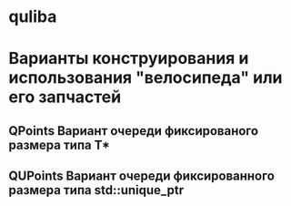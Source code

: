 # quliba
# Варианты конструирования и использования "велосипеда" или его запчастей

## QPoints Вариант очереди фиксированого размера  типа T*

## QUPoints Вариант очереди фиксированного размера типа std::unique_ptr<T> 
